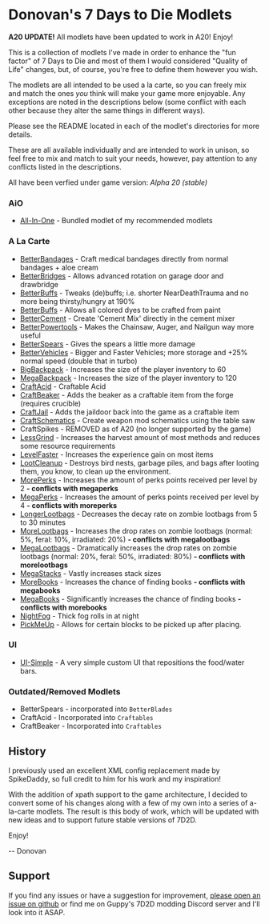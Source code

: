 # Donovan's 7 Days to Die Modlets

**A20 UPDATE!** All modlets have been updated to work in A20! Enjoy!

This is a collection of modlets I've made in order to enhance the "fun factor" of 7 Days to Die and most of them I would considered "Quality of Life" changes, but, of course, you're free to define them however you wish.

The modlets are all intended to be used a la carte, so you can freely mix and match the ones _you_ think will make your game more enjoyable. Any exceptions are noted in the descriptions below (some conflict with each other because they alter the same things in different ways).

Please see the README located in each of the modlet's directories for more details.

These are all available individually and are intended to work in unison, so feel free to mix and match to suit your needs, however, pay attention to any conflicts listed in the descriptions.

All have been verfied under game version: _Alpha 20 (stable)_

### AiO

- [All-In-One](https://github.com/DonovanMods/donovan-7d2d-modlets/tree/stable/donovan-aio) - Bundled modlet of my recommended modlets

### A La Carte

- [BetterBandages](https://github.com/DonovanMods/donovan-7d2d-modlets/tree/stable/donovan-betterbandages) - Craft medical bandages directly from normal bandages + aloe cream
- [BetterBridges](https://github.com/DonovanMods/donovan-7d2d-modlets/tree/stable/donovan-betterridges) - Allows advanced rotation on garage door and drawbridge
- [BetterBuffs](https://github.com/DonovanMods/donovan-7d2d-modlets/tree/stable/donovan-betterbuffs) - Tweaks (de)buffs; i.e. shorter NearDeathTrauma and no more being thirsty/hungry at 190%
- [BetterBuffs](https://github.com/DonovanMods/donovan-7d2d-modlets/tree/stable/donovan-betterdyes) - Allows all colored dyes to be crafted from paint
- [BetterCement](https://github.com/DonovanMods/donovan-7d2d-modlets/tree/stable/donovan-bettercement) - Create 'Cement Mix' directly in the cement mixer
- [BetterPowertools](https://github.com/DonovanMods/donovan-7d2d-modlets/tree/stable/donovan-betterpowertools) - Makes the Chainsaw, Auger, and Nailgun way more useful
- [BetterSpears](https://github.com/DonovanMods/donovan-7d2d-modlets/tree/stable/donovan-betterspears) - Gives the spears a little more damage
- [BetterVehicles](https://github.com/DonovanMods/donovan-7d2d-modlets/tree/stable/donovan-bettervehicles) - Bigger and Faster Vehicles; more storage and +25% normal speed (double that in turbo)
- [BigBackpack](https://github.com/DonovanMods/donovan-7d2d-modlets/tree/stable/donovan-megabackpack) - Increases the size of the player inventory to 60
- [MegaBackpack](https://github.com/DonovanMods/donovan-7d2d-modlets/tree/stable/donovan-megabackpack) - Increases the size of the player inventory to 120
- [CraftAcid](https://github.com/DonovanMods/donovan-7d2d-modlets/tree/stable/donovan-craftacid) - Craftable Acid
- [CraftBeaker](https://github.com/DonovanMods/donovan-7d2d-modlets/tree/stable/donovan-craftbeaker) - Adds the beaker as a craftable item from the forge (requires crucible)
- [CraftJail](https://github.com/DonovanMods/donovan-7d2d-modlets/tree/stable/donovan-craftjail) - Adds the jaildoor back into the game as a craftable item
- [CraftSchematics](https://github.com/DonovanMods/donovan-7d2d-modlets/tree/stable/donovan-craftschematics) - Create weapon mod schematics using the table saw
- CraftSpikes - REMOVED as of A20 (no longer supported by the game)
- [LessGrind](https://github.com/DonovanMods/donovan-7d2d-modlets/tree/stable/donovan-lessgrind) - Increases the harvest amount of most methods and reduces some resource requirements
- [LevelFaster](https://github.com/DonovanMods/donovan-7d2d-modlets/tree/stable/donovan-levelfaster) - Increases the experience gain on most items
- [LootCleanup](https://github.com/DonovanMods/donovan-7d2d-modlets/tree/stable/donovan-lootcleanup) - Destroys bird nests, garbage piles, and bags after looting them, you know, to clean up the environment.
- [MorePerks](https://github.com/DonovanMods/donovan-7d2d-modlets/tree/stable/donovan-moreperks) - Increases the amount of perks points received per level by 2 **- conflicts with megaperks**
- [MegaPerks](https://github.com/DonovanMods/donovan-7d2d-modlets/tree/stable/donovan-megaperks) - Increases the amount of perks points received per level by 4 **- conflicts with moreperks**
- [LongerLootbags](https://github.com/DonovanMods/donovan-7d2d-modlets/tree/stable/donovan-longerlootbags) - Decreases the decay rate on zombie lootbags from 5 to 30 minutes
- [MoreLootbags](https://github.com/DonovanMods/donovan-7d2d-modlets/tree/stable/donovan-morelootbags) - Increases the drop rates on zombie lootbags (normal: 5%, feral: 10%, irradiated: 20%) **- conflicts with megalootbags**
- [MegaLootbags](https://github.com/DonovanMods/donovan-7d2d-modlets/tree/stable/donovan-megalootbags) - Dramatically increases the drop rates on zombie lootbags (normal: 20%, feral: 50%, irradiated: 80%) **- conflicts with morelootbags**
- [MegaStacks](https://github.com/DonovanMods/donovan-7d2d-modlets/tree/stable/donovan-megastacks) - Vastly increases stack sizes
- [MoreBooks](https://github.com/DonovanMods/donovan-7d2d-modlets/tree/stable/donovan-morebooks) - Increases the chance of finding books  **- conflicts with megabooks**
- [MegaBooks](https://github.com/DonovanMods/donovan-7d2d-modlets/tree/stable/donovan-megabooks) - Significantly increases the chance of finding books  **- conflicts with morebooks**
- [NightFog](https://github.com/DonovanMods/donovan-7d2d-modlets/tree/stable/donovan-nightfog) - Thick fog rolls in at night
- [PickMeUp](https://github.com/DonovanMods/donovan-7d2d-modlets/tree/stable/donovan-pickmeup) - Allows for certain blocks to be picked up after placing.

### UI

- [UI-Simple](https://github.com/DonovanMods/donovan-7d2d-modlets/tree/stable/donovan-ui-simple) - A very simple custom UI that repositions the food/water bars.

### Outdated/Removed Modlets

- BetterSpears - incorporated into `BetterBlades`
- CraftAcid - Incorporated into `Craftables`
- CraftBeaker - Incorporated into `Craftables`

## History

I previously used an excellent XML config replacement made by SpikeDaddy, so full credit to him for his work and my inspiration!

With the addition of xpath support to the game architecture, I decided to convert some of his changes along with a few of my own into a series of a-la-carte modlets. The result is this body of work, which will be updated with new ideas and to support future stable versions of 7D2D.

Enjoy!

-- Donovan

## Support

If you find any issues or have a suggestion for improvement, [please open an issue on github](https://github.com/DonovanMods/donovan-7d2d-modlets/issues) or find me on Guppy's 7D2D modding Discord server and I'll look into it ASAP.
